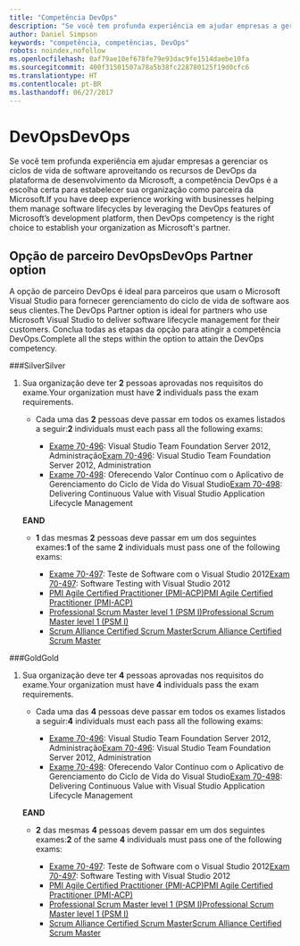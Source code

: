 ```yaml
---
title: "Competência DevOps"
description: "Se você tem profunda experiência em ajudar empresas a gerenciar os ciclos de vida de software aproveitando os recursos de DevOps da plataforma de desenvolvimento da Microsoft, a competência DevOps é a escolha certa para estabelecer sua organização como parceira da Microsoft."
author: Daniel Simpson
keywords: "competência, competências, DevOps"
robots: noindex,nofollow
ms.openlocfilehash: 0af79ae10ef678fe79e93dac9fe1514daebe10fa
ms.sourcegitcommit: 400f31501507a78a5b38fc228780125f19d0cfc6
ms.translationtype: HT
ms.contentlocale: pt-BR
ms.lasthandoff: 06/27/2017
---
```

# <a name="devops"></a><span data-ttu-id="574b1-104">DevOps</span><span class="sxs-lookup"><span data-stu-id="574b1-104">DevOps</span></span>
 <span data-ttu-id="574b1-105">Se você tem profunda experiência em ajudar empresas a gerenciar os ciclos de vida de software aproveitando os recursos de DevOps da plataforma de desenvolvimento da Microsoft, a competência DevOps é a escolha certa para estabelecer sua organização como parceira da Microsoft.</span><span class="sxs-lookup"><span data-stu-id="574b1-105">If you have deep experience working with businesses helping them manage software lifecycles by leveraging the DevOps features of Microsoft’s development platform, then DevOps competency is the right choice to establish your organization as Microsoft's partner.</span></span>

## <a name="devops-partner-option"></a><span data-ttu-id="574b1-106">Opção de parceiro DevOps</span><span class="sxs-lookup"><span data-stu-id="574b1-106">DevOps Partner option</span></span>
<span data-ttu-id="574b1-107">A opção de parceiro DevOps é ideal para parceiros que usam o Microsoft Visual Studio para fornecer gerenciamento do ciclo de vida de software aos seus clientes.</span><span class="sxs-lookup"><span data-stu-id="574b1-107">The DevOps Partner option is ideal for partners who use Microsoft Visual Studio to deliver software lifecycle management for their customers.</span></span> <span data-ttu-id="574b1-108">Conclua todas as etapas da opção para atingir a competência DevOps.</span><span class="sxs-lookup"><span data-stu-id="574b1-108">Complete all the steps within the option to attain the DevOps competency.</span></span>

###<a name="silver"></a><span data-ttu-id="574b1-109">Silver</span><span class="sxs-lookup"><span data-stu-id="574b1-109">Silver</span></span>
1. <span data-ttu-id="574b1-110">Sua organização deve ter **2** pessoas aprovadas nos requisitos do exame.</span><span class="sxs-lookup"><span data-stu-id="574b1-110">Your organization must have **2** individuals pass the exam requirements.</span></span>

    - <span data-ttu-id="574b1-111">Cada uma das **2** pessoas deve passar em todos os exames listados a seguir:</span><span class="sxs-lookup"><span data-stu-id="574b1-111">**2** individuals must each pass all the following exams:</span></span>

        - <span data-ttu-id="574b1-112">[Exame 70-496](https://www.microsoft.com/en-us/learning/exam-70-496.aspx): Visual Studio Team Foundation Server 2012, Administração</span><span class="sxs-lookup"><span data-stu-id="574b1-112">[Exam 70-496](https://www.microsoft.com/en-us/learning/exam-70-496.aspx): Visual Studio Team Foundation Server 2012, Administration</span></span>
        - <span data-ttu-id="574b1-113">[Exame 70-498](https://www.microsoft.com/en-us/learning/exam-70-498.aspx): Oferecendo Valor Contínuo com o Aplicativo de Gerenciamento do Ciclo de Vida do Visual Studio</span><span class="sxs-lookup"><span data-stu-id="574b1-113">[Exam 70-498](https://www.microsoft.com/en-us/learning/exam-70-498.aspx): Delivering Continuous Value with Visual Studio Application Lifecycle Management</span></span>

    **<span data-ttu-id="574b1-114">E</span><span class="sxs-lookup"><span data-stu-id="574b1-114">AND</span></span>**

    - <span data-ttu-id="574b1-115">**1** das mesmas **2** pessoas deve passar em um dos seguintes exames:</span><span class="sxs-lookup"><span data-stu-id="574b1-115">**1** of the same **2** individuals must pass one of the following exams:</span></span>

        * <span data-ttu-id="574b1-116">[Exame 70-497](https://www.microsoft.com/en-us/learning/exam-70-497.aspx): Teste de Software com o Visual Studio 2012</span><span class="sxs-lookup"><span data-stu-id="574b1-116">[Exam 70-497](https://www.microsoft.com/en-us/learning/exam-70-497.aspx): Software Testing with Visual Studio 2012</span></span>
        * [<span data-ttu-id="574b1-117">PMI Agile Certified Practitioner (PMI-ACP)</span><span class="sxs-lookup"><span data-stu-id="574b1-117">PMI Agile Certified Practitioner (PMI-ACP)</span></span>](http://www.pmi.org/certifications/types/agile-acp)
        * [<span data-ttu-id="574b1-118">Professional Scrum Master level 1 (PSM I)</span><span class="sxs-lookup"><span data-stu-id="574b1-118">Professional Scrum Master level 1 (PSM I)</span></span>](https://www.scrum.org/professional-scrum-certifications/professional-scrum-master-i-assessment)
        * [<span data-ttu-id="574b1-119">Scrum Alliance Certified Scrum Master</span><span class="sxs-lookup"><span data-stu-id="574b1-119">Scrum Alliance Certified Scrum Master</span></span>](https://www.scrumalliance.org/certifications/practitioners/certified-scrummaster-csm)
    
###<a name="gold"></a><span data-ttu-id="574b1-120">Gold</span><span class="sxs-lookup"><span data-stu-id="574b1-120">Gold</span></span>
1. <span data-ttu-id="574b1-121">Sua organização deve ter **4** pessoas aprovadas nos requisitos do exame.</span><span class="sxs-lookup"><span data-stu-id="574b1-121">Your organization must have **4** individuals pass the exam requirements.</span></span>

    - <span data-ttu-id="574b1-122">Cada uma das **4** pessoas deve passar em todos os exames listados a seguir:</span><span class="sxs-lookup"><span data-stu-id="574b1-122">**4** individuals must each pass all the following exams:</span></span>

        - <span data-ttu-id="574b1-123">[Exame 70-496](https://www.microsoft.com/en-us/learning/exam-70-496.aspx): Visual Studio Team Foundation Server 2012, Administração</span><span class="sxs-lookup"><span data-stu-id="574b1-123">[Exam 70-496](https://www.microsoft.com/en-us/learning/exam-70-496.aspx): Visual Studio Team Foundation Server 2012, Administration</span></span>
        - <span data-ttu-id="574b1-124">[Exame 70-498](https://www.microsoft.com/en-us/learning/exam-70-498.aspx): Oferecendo Valor Contínuo com o Aplicativo de Gerenciamento do Ciclo de Vida do Visual Studio</span><span class="sxs-lookup"><span data-stu-id="574b1-124">[Exam 70-498](https://www.microsoft.com/en-us/learning/exam-70-498.aspx): Delivering Continuous Value with Visual Studio Application Lifecycle Management</span></span>

    **<span data-ttu-id="574b1-125">E</span><span class="sxs-lookup"><span data-stu-id="574b1-125">AND</span></span>**

    - <span data-ttu-id="574b1-126">**2** das mesmas **4** pessoas devem passar em um dos seguintes exames:</span><span class="sxs-lookup"><span data-stu-id="574b1-126">**2** of the same **4** individuals must pass one of the following exams:</span></span>

        * <span data-ttu-id="574b1-127">[Exame 70-497](https://www.microsoft.com/en-us/learning/exam-70-497.aspx): Teste de Software com o Visual Studio 2012</span><span class="sxs-lookup"><span data-stu-id="574b1-127">[Exam 70-497](https://www.microsoft.com/en-us/learning/exam-70-497.aspx): Software Testing with Visual Studio 2012</span></span>
        * [<span data-ttu-id="574b1-128">PMI Agile Certified Practitioner (PMI-ACP)</span><span class="sxs-lookup"><span data-stu-id="574b1-128">PMI Agile Certified Practitioner (PMI-ACP)</span></span>](http://www.pmi.org/certifications/types/agile-acp)
        * [<span data-ttu-id="574b1-129">Professional Scrum Master level 1 (PSM I)</span><span class="sxs-lookup"><span data-stu-id="574b1-129">Professional Scrum Master level 1 (PSM I)</span></span>](https://www.scrum.org/professional-scrum-certifications/professional-scrum-master-i-assessment)
        * [<span data-ttu-id="574b1-130">Scrum Alliance Certified Scrum Master</span><span class="sxs-lookup"><span data-stu-id="574b1-130">Scrum Alliance Certified Scrum Master</span></span>](https://www.scrumalliance.org/certifications/practitioners/certified-scrummaster-csm)
        
